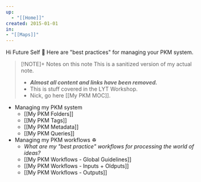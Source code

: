 ```yaml
---
up:
  - "[[Home]]"
created: 2015-01-01
in: 
- "[[Maps]]"
---
```

Hi Future Self 👋 Here are "best practices" for managing your PKM system. 

> [!NOTE]+ Notes on this note
> This is a sanitized version of my actual note. 
> - ***Almost all content and links have been removed.***
> - This is stuff covered in the LYT Workshop.
> - Nick, go here [[My PKM MOC]].

- Managing my PKM system
	- [[My PKM Folders]]
	- [[My PKM Tags]]
	- [[My PKM Metadata]]
	- [[My PKM Queries]]
- Managing my PKM workflows ♽
	- *What are my "best practice" workflows for processing the world of ideas?*
	- [[My PKM Workflows - Global Guidelines]]
	- [[My PKM Workflows - Inputs + Oldputs]]
	- [[My PKM Workflows - Outputs]]

